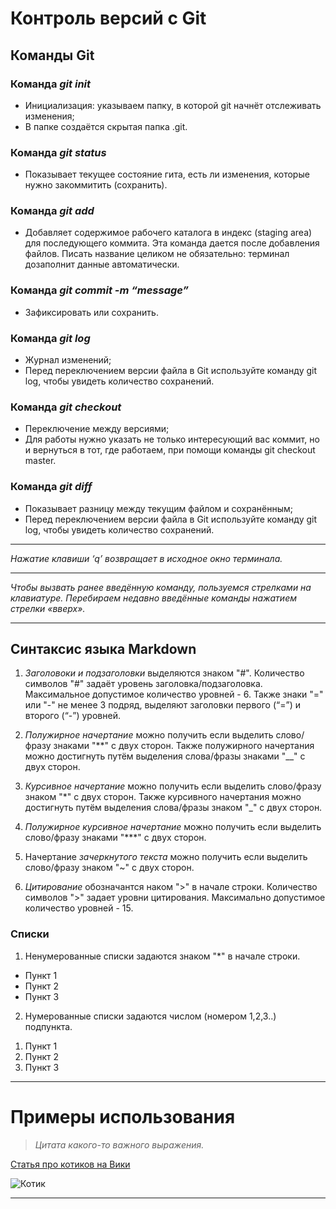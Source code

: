 # Контроль версий с Git
## __Команды Git__

### Команда *git init*
* Инициализация: указываем папку, в которой git начнёт отслеживать изменения;
* В папке создаётся скрытая папка .git.

### Команда *git status*
* Показывает текущее состояние гита, есть  ли изменения, которые нужно закоммитить (сохранить).

### Команда *git add*
* Добавляет содержимое рабочего каталога  в индекс (staging area) для последующего коммита. Эта команда дается после добавления файлов. Писать название целиком не обязательно: терминал дозаполнит данные автоматически.

### Команда *git commit -m “message”*
* Зафиксировать или сохранить.

### Команда *git log*
* Журнал изменений;
* Перед переключением версии файла в Git используйте команду git log, чтобы увидеть количество сохранений.

### Команда *git checkout*
* Переключение между версиями;
* Для работы нужно указать не только интересующий вас коммит, но и вернуться  в тот, где работаем, при помощи команды  git checkout master.

### Команда *git diff*
* Показывает разницу между текущим файлом и сохранённым;
* Перед переключением версии файла в Git используйте команду git log, чтобы увидеть количество сохранений.

***
*Нажатие клавиши ‘q’ возвращает  в исходное окно терминала.*
***
*Чтобы вызвать ранее введённую команду, пользуемся стрелками на клавиатуре. Перебираем недавно введённые команды нажатием стрелки «вверх».*
***

## __Синтаксис языка Markdown__
1. _Заголовоки и подзаголовки_ выделяются знаком "#". Количество символов "#" задаёт уровень заголовка/подзаголовка. Максимальное допустимое количество уровней - 6. Также знаки "=" или "-" не менее 3 подряд, выделяют заголовки  первого (“=”) и второго (“-”) уровней.

2. _Полужирное начертание_ можно получить если выделить слово/фразу знаками "**" с двух сторон. Также полужирного начертания можно достигнуть путём выделения слова/фразы знаками "__" с двух сторон.

3. _Курсивное начертание_ можно получить если выделить слово/фразу знаком "*" с двух сторон. Также курсивного начертания можно достигнуть путём выделения слова/фразы знаком "_" с двух сторон.

4. _Полужирное курсивное начертание_ можно получить если выделить слово/фразу знаками "***" с двух сторон.

5. Начертание _зачеркнутого текста_ можно получить если выделить слово/фразу знаком "~" с двух сторон.

6. _Цитирование_ обозначантся наком ">" в начале строки. Количество символов ">" задает уровни цитирования. Максимально допустимое количество уровней - 15.

### __Списки__

1. Ненумерованные списки задаются знаком "*" в начале строки.
* Пункт 1
* Пункт 2
* Пункт 3

2. Нумерованные списки задаются числом (номером 1,2,3..) подпункта.
1) Пункт 1
2) Пункт 2
3) Пункт 3

***
# Примеры использования
> *Цитата какого-то важного выражения.*

[Статья про котиков на Вики](https://ru.wikipedia.org/wiki/%D0%9A%D0%BE%D1%88%D0%BA%D0%B0)

![Котик](cat.jpg)

***